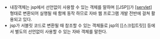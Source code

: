 - 내장객체는 jsp에서 선언없이 사용할 수 있는 객체를 말하며 [[JSP]]가 [[servlet]](서블릿) 형태로 변환되어 실행될 때 함께 동작 하므로 자바 웹 프로그램 개발 전반에 걸쳐 활용되고 있다.
- jsp가 서블릿 코드로 변환될 때 참조할 수 있는 객체들로 jsp의 [[스크립트릿]] 등에서 별도의 선언없이 사용할 수 있는 자바 객체를 말한다.